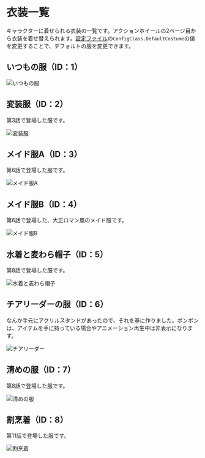 # 衣装一覧
キャラクターに着せられる衣装の一覧です。アクションホイールの2ページ目から衣装を着せ替えられます。[設定ファイル](./scripts/config.lua)の``ConfigClass.DefaultCostume``の値を変更することで、デフォルトの服を変更できます。

## いつもの服（ID：1）
![いつもの服](README_images/通常の服.jpg)

## 変装服（ID：2）
第3話で登場した服です。

![変装服](README_images/変装服.jpg)

## メイド服A（ID：3）
第6話で登場した服です。

![メイド服A](README_images/メイド服A.jpg)

## メイド服B（ID：4）
第6話で登場した、大正ロマン風のメイド服です。

![メイド服B](README_images/メイド服B.jpg)

## 水着と麦わら帽子（ID：5）
第8話で登場した服です。

![水着と麦わら帽子](README_images/水着.jpg)

## チアリーダーの服（ID：6）
なんか手元にアクリルスタンドがあったので、それを基に作りました。ポンポンは、アイテムを手に持っている場合やアニメーション再生中は非表示になります。

![チアリーダー](README_images/チアリーダー.jpg)

## 清めの服（ID：7）
第8話で登場した服です。

![清めの服](README_images/清めの服.jpg)

## 割烹着（ID：8）
第11話で登場した服です。

![割烹着](README_images/割烹着.jpg)